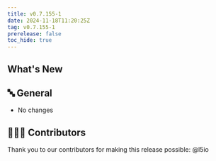 ```yaml
---
title: v0.7.155-1
date: 2024-11-18T11:20:25Z
tag: v0.7.155-1
prerelease: false
toc_hide: true
---
```


## What's New
## 🔤 General
* No changes

## 👨🏽‍💻 Contributors

Thank you to our contributors for making this release possible:
@l5io
